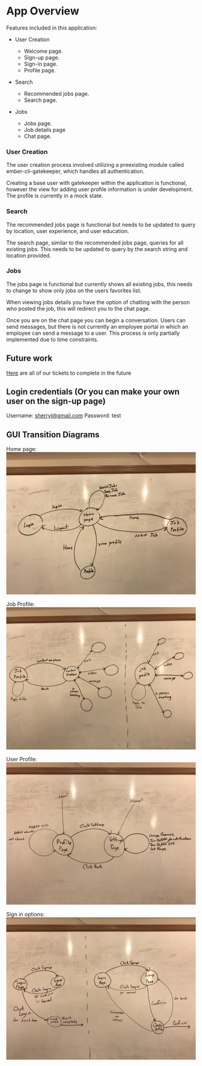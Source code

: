 
# App Overview

Features included in this application:


* User Creation
  * Welcome page.
  * Sign-up page.
  * Sign-in page.
  * Profile page.


* Search
  * Recommended jobs page.
  * Search page.


* Jobs
  * Jobs page.
  * Job details page
  * Chat page.


### User Creation

The user creation process involved utilizing a preexisting module called ember-cli-gatekeeper, which handles all authentication.

Creating a base user with gatekeeper within the application is functional, however the view for adding user profile information is under development. The profile is currently in a mock state.



### Search

The recommended jobs page is functional but needs to be updated to query by location, user experience, and user education.

The search page, similar to the recommended jobs page, queries for all existing jobs. This needs to be updated to query by the search string and location provided.


### Jobs

The jobs page is functional but currently shows all existing jobs, this needs to change to show only jobs on the users favorites list.

When viewing jobs details you have the option of chatting with the person who posted the job, this will redirect you to the chat page.

Once you are on the chat page you can begin a conversation. Users can send messages, but there is not currently an employee portal in which an employee can send a message to a user. This process is only partially implemented due to time constraints.

## Future work
[Here](https://github.com/CS450-ECE461/fall2017-team4-mobile/milestone/2) are all of our tickets to complete in the future

## Login credentials (Or you can make your own user on the sign-up page)
Username: sherryj@gmail.com
Password: test

## GUI Transition Diagrams
Home page:
![](docs/HomePage.jpg)

Job Profile:
![](docs/JobProfile.jpg)

User Profile:
![](docs/UserProfile.jpg)

Sign in options:
![](docs/SignInOptions.jpg)
